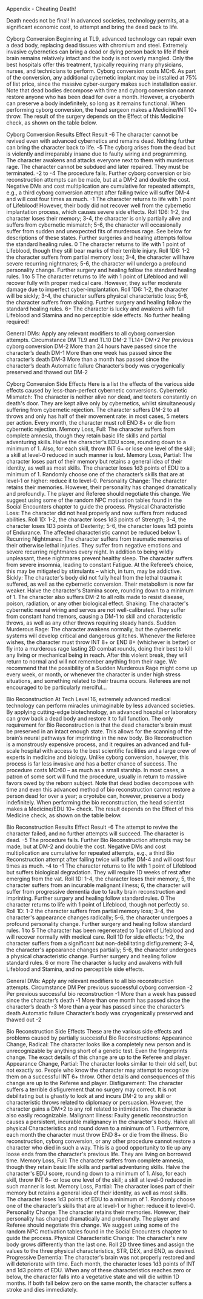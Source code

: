 Appendix - Cheating Death!

Death needs not be final! In advanced societies, technology permits, at a significant economic cost, to attempt and bring the dead back to life.

Cyborg Conversion
Beginning at TL9, advanced technology can repair even a dead body, replacing dead tissues with chromium and steel. Extremely invasive cybernetics can bring a dead or dying person back to life if their brain remains relatively intact and the body is not overly mangled. Only the best hospitals offer this treatment, typically requiring many physicians, nurses, and technicians to perform.
Cyborg conversion costs MCr6. As part of the conversion, any additional cybernetic implant may be installed at 75% of list price, since the massive cyber-surgery makes such installation easier. Note that dead bodies decompose with time and cyborg conversion cannot restore anyone who has been dead for over a month. However, a cryoberth can preserve a body indefinitely, so long as it remains functional. When performing cyborg conversion, the head surgeon makes a Medicine/INT 10+ throw. The result of the surgery depends on the Effect of this Medicine check, as shown on the table below.

Cyborg Conversion Results
Effect	Result
-6	The character cannot be revived even with advanced cybernetics and remains dead. Nothing further can bring the character back to life.
-5	The cyborg arises from the dead but is violently and irreparably insane due to faulty wiring and programming. The character awakens and attacks everyone next to them with murderous rage. The character cannot be subdued and later repaired. They must be terminated.
-2 to -4	The procedure fails. Further cyborg conversion or bio reconstruction attempts can be made, but at a DM-2 and double the cost. Negative DMs and cost multiplication are cumulative for repeated attempts, e.g., a third cyborg conversion attempt after failing twice will suffer DM-4 and will cost four times as much.
-1	The character returns to life with 1 point of Lifeblood! However, their body did not recover well from the cybernetic implantation process, which causes severe side effects. Roll 1D6: 1-2, the character loses their memory; 3-4, the character is only partially alive and suffers from cybernetic mismatch; 5-6, the character will occasionally suffer from sudden and unexpected fits of murderous rage. See below for descriptions of these states. Further surgeries and healing attempts follow the standard healing rules.
0	The character returns to life with 1 point of Lifeblood, though they still bear marks of their terrible injury. Roll 1D6: 1-2 the character suffers from partial memory loss; 3-4, the character will have severe recurring nightmares; 5-6, the character will undergo a profound personality change. Further surgery and healing follow the standard healing rules.
1 to 5	The character returns to life with 1 point of Lifeblood and will recover fully with proper medical care. However, they suffer moderate damage due to imperfect cyber-implantation. Roll 1D6: 1-2, the character will be sickly; 3-4, the character suffers physical characteristic loss; 5-6, the character suffers from shaking.  Further surgery and healing follow the standard healing rules.
6+	The character is lucky and awakens with full Lifeblood and Stamina and no perceptible side effects. No further healing required!

General DMs: Apply any relevant modifiers to all cyborg conversion attempts.
Circumstance	DM
TL9 and TL10	DM-2
TL14+	DM+2
Per previous cyborg conversion	DM-2
More than 24 hours have passed since the character’s death	DM-1
More than one week has passed since the character’s death	DM-3
More than a month has passed since the character’s death	Automatic failure
Character’s body was cryogenically preserved and thawed out	DM-2


Cyborg Conversion Side Effects
Here is a list the effects of the various side effects caused by less-than-perfect cybernetic conversions.
Cybernetic Mismatch: The character is neither alive nor dead, and teeters constantly on death's door. They are kept alive only by cybernetics, whilst simultaneously suffering from cybernetic rejection. The character suffers DM-2 to all throws and only has half of their movement rate: in most cases, 5 meters per action. Every month, the character must roll END 8+ or die from cybernetic rejection.
Memory Loss, Full: The character suffers from complete amnesia, though they retain basic life skills and partial adventuring skills. Halve the character's EDU score, rounding down to a minimum of 1. Also, for each skill, throw INT 6+ or lose one level of the skill; a skill at level-0 reduced in such manner is lost.
Memory Loss, Partial: The character loses part of their memory but retains a general idea of their identity, as well as most skills. The character loses 1d3 points of EDU to a minimum of 1. Randomly choose one of the character’s skills that are at level-1 or higher: reduce it to level-0.
Personality Change: The character retains their memories. However, their personality has changed dramatically and profoundly. The player and Referee should negotiate this change. We suggest using some of the random NPC motivation tables found in the Social Encounters chapter to guide the process.
Physical Characteristic Loss: The character did not heal properly and now suffers from reduced abilities. Roll 1D: 1-2, the character loses 1d3 points of Strength; 3-4, the character loses 1D3 points of Dexterity; 5-6, the character loses 1d3 points of Endurance. The affected characteristic cannot be reduced below 1.
Recurring Nightmares: The character suffers from traumatic memories of their otherwise lethal injuries. They suffer from negative emotions and severe recurring nightmares every night. In addition to being wildly unpleasant, these nightmares prevent healthy sleep. The character suffers from severe insomnia, leading to constant Fatigue. At the Referee’s choice, this may be mitigated by stimulants – which, in turn, may be addictive.
Sickly: The character's body did not fully heal from the lethal trauma it suffered, as well as the cybernetic conversion. Their metabolism is now far weaker. Halve the character's Stamina score, rounding down to a minimum of 1. The character also suffers DM-2 to all rolls made to resist disease, poison, radiation, or any other biological effect.
Shaking: The character's cybernetic neural wiring and servos are not well-calibrated. They suffer from constant hand tremors, causing a DM-1 to skill and characteristic throws, as well as any other throws requiring steady hands.
Sudden Murderous Rage: The character awakens normally, but the cybernetic systems will develop critical and dangerous glitches. Whenever the Referee wishes, the character must throw INT 8+ or END 8+ (whichever is better) or fly into a murderous rage lasting 2D combat rounds, doing their best to kill any living or mechanical being in reach. After this violent break, they will return to normal and will not remember anything from their rage. We recommend that the possibility of a Sudden Murderous Rage might come up every week, or month, or whenever the character is under high stress situations, and something related to their trauma occurs. Referees are not encouraged to be particularly merciful…

Bio Reconstruction
At Tech Level 16, extremely advanced medical technology can perform miracles unimaginable by less advanced societies. By applying cutting-edge biotechnology, an advanced hospital or laboratory can grow back a dead body and restore it to full function. The only requirement for Bio Reconstruction is that the dead character's brain must be preserved in an intact enough state. This allows for the scanning of the brain’s neural pathways for imprinting in the new body. Bio Reconstruction is a monstrously expensive process, and it requires an advanced and full-scale hospital with access to the best scientific facilities and a large crew of experts in medicine and biology. Unlike cyborg conversion, however, this process is far less invasive and has a better chance of success.
The procedure costs MCr60 – as much as a small starship. In most cases, a patron of some sort will fund the procedure, usually in return to massive favors owed by the reborn subject. Note that dead bodies decompose with time and even this advanced method of bio reconstruction cannot restore a person dead for over a year; a cryotube can, however, preserve a body indefinitely. When performing the bio reconstruction, the head scientist makes a Medicine/EDU 10+ check. The result depends on the Effect of this Medicine check, as shown on the table below.

Bio Reconstruction Results
Effect	Result
-6	The attempt to revive the character failed, and no further attempts will succeed. The character is dead.
-5	The procedure fails. Further Bio Reconstruction attempts may be made, but at DM-2 and double the cost. Negative DMs and cost multiplication are cumulative for repeated attempts, e.g., a third Bio Reconstruction attempt after failing twice will suffer DM-4 and will cost four times as much.
-4 to -1	The character returns to life with 1 point of Lifeblood but suffers biological degradation. They will require 1D weeks of rest after emerging from the vat. Roll 1D: 1-4, the character loses their memory; 5, the character suffers from an incurable malignant illness; 6, the character will suffer from progressive dementia due to faulty brain reconstruction and imprinting. Further surgery and healing follow standard rules.
0	The character returns to life with 1 point of Lifeblood, though not perfectly so. Roll 1D: 1-2 the character suffers from partial memory loss; 3-4, the character's appearance changes radically; 5-6, the character undergoes a profound personality change. Further surgery and healing follow standard rules.
1 to 5	The character has been regenerated to 1 point of Lifeblood and will recover normally with medical care. Roll 1D for side effects: 1-2, the character suffers from a significant but non-debilitating disfigurement; 3-4, the character's appearance changes partially; 5-6, the character undergoes a physical characteristic change. Further surgery and healing follow standard rules.
6 or more	The character is lucky and awakens with full Lifeblood and Stamina, and no perceptible side effects.

General DMs: Apply any relevant modifiers to all bio reconstruction attempts.
Circumstance	DM
Per previous successful cyborg conversion	-2
Per previous successful bio reconstruction	-1
More than a week has passed since the character’s death	-1
More than one month has passed since the character’s death	-3
More than a year has passed since the character’s death	Automatic failure
Character’s body was cryogenically preserved and thawed out	-2

Bio Reconstruction Side Effects
These are the various side effects and problems caused by partially successful Bio Reconstructions:
Appearance Change, Radical: The character looks like a completely new person and is unrecognizable by anything short of a genetic test. Even the fingerprints change. The exact details of this change are up to the Referee and player.
Appearance Change, Partial: The character looks similar to their old self, but not exactly so. People who know the character may attempt to recognize them on a successful INT 6+ throw. Other details and consequences of this change are up to the Referee and player.
Disfigurement: The character suffers a terrible disfigurement that no surgery may correct. It is not debilitating but is ghastly to look at and incurs DM-2 to any skill or characteristic throws related to diplomacy or persuasion. However, the character gains a DM+2 to any roll related to intimidation. The character is also easily recognizable.
Malignant Illness: Faulty genetic reconstruction causes a persistent, incurable malignancy in the character's body. Halve all physical Characteristics and round down to a minimum of 1. Furthermore, each month the character must throw END 8+ or die from the illness. Bio reconstruction, cyborg conversion, or any other procedure cannot restore a character who died in such a way. This is a good opportunity to tie up any loose ends from the character's previous life. They are living on borrowed time.
Memory Loss, Full: The character suffers from complete amnesia, though they retain basic life skills and partial adventuring skills. Halve the character's EDU score, rounding down to a minimum of 1. Also, for each skill, throw INT 6+ or lose one level of the skill; a skill at level-0 reduced in such manner is lost.
Memory Loss, Partial: The character loses part of their memory but retains a general idea of their identity, as well as most skills. The character loses 1d3 points of EDU to a minimum of 1. Randomly choose one of the character’s skills that are at level-1 or higher: reduce it to level-0.
Personality Change: The character retains their memories. However, their personality has changed dramatically and profoundly. The player and Referee should negotiate this change. We suggest using some of the random NPC motivation tables found in the Social Encounters chapter to guide the process.
Physical Characteristic Change: The character's new body grows differently than the last one. Roll 2D three times and assign the values to the three physical characteristics, STR, DEX, and END, as desired.
Progressive Dementia:  The character's brain was not properly restored and will deteriorate with time. Each month, the character loses 1d3 points of INT and 1d3 points of EDU. When any of these characteristics reaches zero or below, the character falls into a vegetative state and will die within 1D months. If both fall below zero on the same month, the character suffers a stroke and dies immediately.
